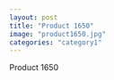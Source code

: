 ```yaml
---
layout: post
title: "Product 1650"
image: "product1650.jpg"
categories: "category1"
---
```

Product 1650
